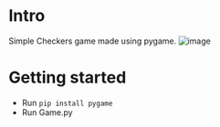 # Intro
Simple Checkers game made using pygame.
![image](https://github.com/Marius-Vuscan/Checkers/assets/32882041/37a791e8-11e4-46f3-b4fa-9693be86d04b)

# Getting started
- Run ```pip install pygame```
- Run Game.py
